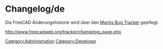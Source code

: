 # Changelog/de
 Die FreeCAD Änderungshistorie wird über den [Mantis Bug Tracker](http://de.wikipedia.org/wiki/Mantis_Bug_Tracker) gepflegt.

<http://www.freecadweb.org/tracker/changelog_page.php>




[Category:Administration](Category:Administration.md) [Category:Developer](Category:Developer.md)
